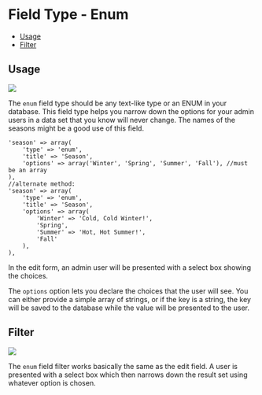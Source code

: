 # Field Type - Enum

- [Usage](#usage)
- [Filter](#filter)

<a name="usage"></a>
## Usage

<img src="https://raw.github.com/FrozenNode/Laravel-Administrator/master/examples/images/field-type-enum.png" />

The `enum` field type should be any text-like type or an ENUM in your database. This field type helps you narrow down the options for your admin users in a data set that you know will never change. The names of the seasons might be a good use of this field.

	'season' => array(
		'type' => 'enum',
		'title' => 'Season',
		'options' => array('Winter', 'Spring', 'Summer', 'Fall'), //must be an array
	),
	//alternate method:
	'season' => array(
		'type' => 'enum',
		'title' => 'Season',
		'options' => array(
			'Winter' => 'Cold, Cold Winter!',
			'Spring',
			'Summer' => 'Hot, Hot Summer!',
			'Fall'
		),
	),

In the edit form, an admin user will be presented with a select box showing the choices.

The `options` option lets you declare the choices that the user will see. You can either provide a simple array of strings, or if the key is a string, the key will be saved to the database while the value will be presented to the user.

<a name="filter"></a>
## Filter

<img src="https://raw.github.com/FrozenNode/Laravel-Administrator/master/examples/images/field-type-enum-filter.png" />

The `enum` field filter works basically the same as the edit field. A user is presented with a select box which then narrows down the result set using whatever option is chosen.